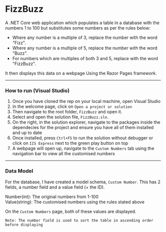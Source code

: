 # FizzBuzz

A .NET Core web application which populates a table in a database with the numbers 1 to 100 but substitutes some numbers as per the rules below:

- Where any number is a multiple of 3, replace the number with the word "Fizz".
- Where any number is a multiple of 5, replace the number with the word "Buzz". 
- For numbers which are multiples of both 3 and 5, replace with the word "FizzBuzz". 

It then displays this data on a webpage Using the Razor Pages framework.


----

### How to run (Visual Studio)
1. Once you have cloned the rep on your local machine, open Visual Studio
2. In the welcome page, click on `Open a project or solution`
3. Then navigate to the root folder, `FizzBuzz` and open it.
4. Select and open the solution file, `FizzBuzz.sln`.
5. On the right, in the solution explorer, navigate to the packages inside the dependecies for the project and ensure you have all of them installed and up to date
6. Once installed, press `Ctrl+F5` to run the solution without debugger or click on `IIS Express` next to the green play button on top
7. A webpage will open up, navigate to the `Custom Numbers` tab using the navigation bar to view all the customised numbers


--- 

### Data Model
For the database, I have created a model schema, `Custom Number`. This has 2 fields, a number field and a value field (+ the ID). 

Number(int):    The original numbers from 1-100 \
Value(string):  The customised numbers using the rules stated above

On the `Custom Numbers` page, both of these values are displayed.

` Note: The number field is used to sort the table in ascending order before displaying `



